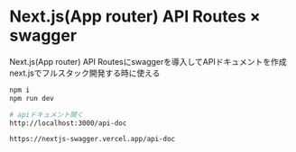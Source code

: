 # Next.js(App router) API Routes × swagger

Next.js(App router) API Routesにswaggerを導入してAPIドキュメントを作成
<br />
next.jsでフルスタック開発する時に使える

```bash
npm i
npm run dev

# apiドキュメント開く
http://localhost:3000/api-doc

https://nextjs-swagger.vercel.app/api-doc
```
